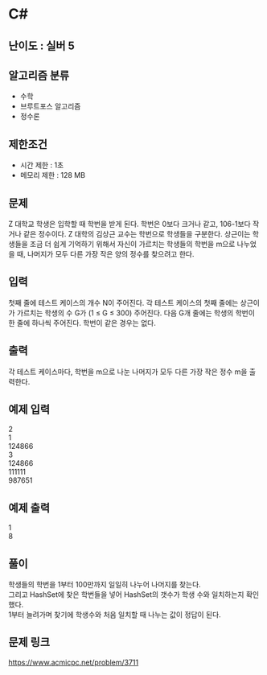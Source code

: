 # C#

## 난이도 : 실버 5

## 알고리즘 분류
  - 수학
  - 브루트포스 알고리즘
  - 정수론

## 제한조건
  - 시간 제한 : 1초
  - 메모리 제한 : 128 MB

## 문제
Z 대학교 학생은 입학할 때 학번을 받게 된다. 학번은 0보다 크거나 같고, 106-1보다 작거나 같은 정수이다. Z 대학의 김상근 교수는 학번으로 학생들을 구분한다. 상근이는 학생들을 조금 더 쉽게 기억하기 위해서 자신이 가르치는 학생들의 학번을 m으로 나누었을 때, 나머지가 모두 다른 가장 작은 양의 정수를 찾으려고 한다.<br/>


## 입력
첫째 줄에 테스트 케이스의 개수 N이 주어진다. 각 테스트 케이스의 첫째 줄에는 상근이가 가르치는 학생의 수 G가 (1 ≤ G ≤ 300) 주어진다. 다음 G개 줄에는 학생의 학번이 한 줄에 하나씩 주어진다. 학번이 같은 경우는 없다.<br/>


## 출력
각 테스트 케이스마다, 학번을 m으로 나눈 나머지가 모두 다른 가장 작은 정수 m을 출력한다.<br/>


## 예제 입력
2<br/>
1<br/>
124866<br/>
3<br/>
124866<br/>
111111<br/>
987651<br/>


## 예제 출력
1<br/>
8<br/>


## 풀이
학생들의 학번을 1부터 100만까지 일일히 나누어 나머지를 찾는다.<br/>
그리고 HashSet에 찾은 학번들을 넣어 HashSet의 갯수가 학생 수와 일치하는지 확인했다.<br/>
1부터 늘려가며 찾기에 학생수와 처음 일치할 때 나누는 값이 정답이 된다.<br/>


## 문제 링크
https://www.acmicpc.net/problem/3711